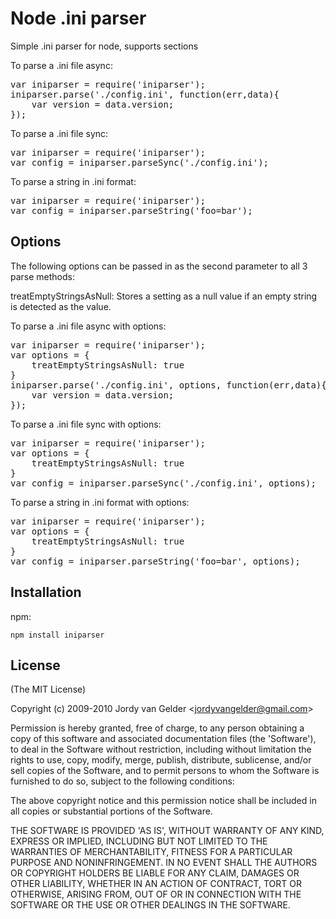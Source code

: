 # Node .ini parser

Simple .ini parser for node, supports sections

To parse a .ini file async:
<pre>
var iniparser = require('iniparser');
iniparser.parse('./config.ini', function(err,data){
	var version = data.version;
});
</pre>

To parse a .ini file sync:
<pre>
var iniparser = require('iniparser');
var config = iniparser.parseSync('./config.ini');
</pre>

To parse a string in .ini format:
<pre>
var iniparser = require('iniparser');
var config = iniparser.parseString('foo=bar');
</pre>

## Options
The following options can be passed in as the second parameter to all 3 parse methods:

treatEmptyStringsAsNull: Stores a setting as a null value if an empty string is detected as the value.


To parse a .ini file async with options:
<pre>
var iniparser = require('iniparser');
var options = {
    treatEmptyStringsAsNull: true
}
iniparser.parse('./config.ini', options, function(err,data){
	var version = data.version;
});
</pre>

To parse a .ini file sync with options:
<pre>
var iniparser = require('iniparser');
var options = {
    treatEmptyStringsAsNull: true
}
var config = iniparser.parseSync('./config.ini', options);
</pre>

To parse a string in .ini format with options:
<pre>
var iniparser = require('iniparser');
var options = {
    treatEmptyStringsAsNull: true
}
var config = iniparser.parseString('foo=bar', options);
</pre>

## Installation
npm:

`npm install iniparser`
## License

(The MIT License)

Copyright (c) 2009-2010 Jordy van Gelder &lt;jordyvangelder@gmail.com&gt;

Permission is hereby granted, free of charge, to any person obtaining
a copy of this software and associated documentation files (the
'Software'), to deal in the Software without restriction, including
without limitation the rights to use, copy, modify, merge, publish,
distribute, sublicense, and/or sell copies of the Software, and to
permit persons to whom the Software is furnished to do so, subject to
the following conditions:

The above copyright notice and this permission notice shall be
included in all copies or substantial portions of the Software.

THE SOFTWARE IS PROVIDED 'AS IS', WITHOUT WARRANTY OF ANY KIND,
EXPRESS OR IMPLIED, INCLUDING BUT NOT LIMITED TO THE WARRANTIES OF
MERCHANTABILITY, FITNESS FOR A PARTICULAR PURPOSE AND NONINFRINGEMENT.
IN NO EVENT SHALL THE AUTHORS OR COPYRIGHT HOLDERS BE LIABLE FOR ANY
CLAIM, DAMAGES OR OTHER LIABILITY, WHETHER IN AN ACTION OF CONTRACT,
TORT OR OTHERWISE, ARISING FROM, OUT OF OR IN CONNECTION WITH THE
SOFTWARE OR THE USE OR OTHER DEALINGS IN THE SOFTWARE.
